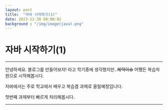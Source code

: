 ```yaml
---
layout: post
title:  "자바 시작하기(1)"
date: 2023-12-30 00:00:02
background : "/img/image(java).png"
---
```


# 자바 시작하기(1)

***
안녕하세요. 블로그를 만들어보자! 라고 학기중에 생각했지만..~~체력이슈~~ 어쨌든 복습차원으로 시작해봅시다.


자바에서는 주로 학교에서 배우고 복습겸 과제로 올릴예정입니다. 

첫번째 과제부터 빠르게 처리해봅시다. 

***
